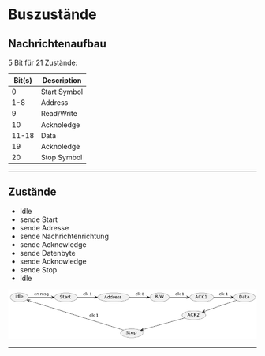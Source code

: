 # Buszustände

## Nachrichtenaufbau

5 Bit für 21 Zustände:

|Bit(s)|Description |
|------|------------|
|0     |Start Symbol|
|1-8   |Address     |
|9     |Read/Write  |
|10    |Acknoledge  |
|11-18 |Data        |
|19    |Acknoledge  |
|20    |Stop Symbol |

---------------------------------

## Zustände

- Idle
- sende Start
- sende Adresse
- sende Nachrichtenrichtung
- sende Acknowledge
- sende Datenbyte
- sende Acknowledge
- sende Stop
- Idle

![Zustandsautomat](./States.png "NOT FOUND!")

---------------------------------
